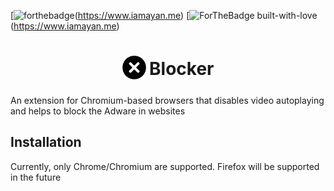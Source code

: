 [![forthebadge](https://forthebadge.com/images/badges/made-with-javascript.svg)(https://www.iamayan.me)
[![ForTheBadge built-with-love](http://ForTheBadge.com/images/badges/built-with-love.svg)(https://www.iamayan.me)

<h1 align="center">
    <sub>
        <img
            src="https://raw.githubusercontent.com/ayanbag/Blocker/master/Images/iconfinder_close_981077.png"
            width="38"
            height="38">
        </img>
    </sub>
    Blocker
</h1>

An extension for Chromium-based browsers that disables video autoplaying and helps to block the Adware in websites

## Installation

Currently, only Chrome/Chromium are supported. Firefox will be supported in the future

